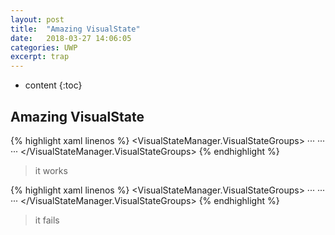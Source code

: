 ```yaml
---
layout: post
title:  "Amazing VisualState"
date:   2018-03-27 14:06:05
categories: UWP
excerpt: trap
---
```


* content
{:toc}

## Amazing VisualState

{% highlight xaml linenos %}
<Page>
    <Grid>
        <VisualStateManager.VisualStateGroups>
        ···
        ···
        ···
        </VisualStateManager.VisualStateGroups>
    </Grid>
</Page>
{% endhighlight %}
>it works

{% highlight xaml linenos %}
<Page>
    <Grid>
        <Grid>
            <VisualStateManager.VisualStateGroups>
            ···
            ···
            ···
            </VisualStateManager.VisualStateGroups>
        </Grid>
    </Grid>
</Page>
{% endhighlight %}
>it fails